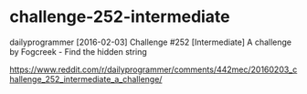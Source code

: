 # challenge-252-intermediate
dailyprogrammer [2016-02-03] Challenge #252 [Intermediate] A challenge by Fogcreek - Find the hidden string

https://www.reddit.com/r/dailyprogrammer/comments/442mec/20160203_challenge_252_intermediate_a_challenge/
